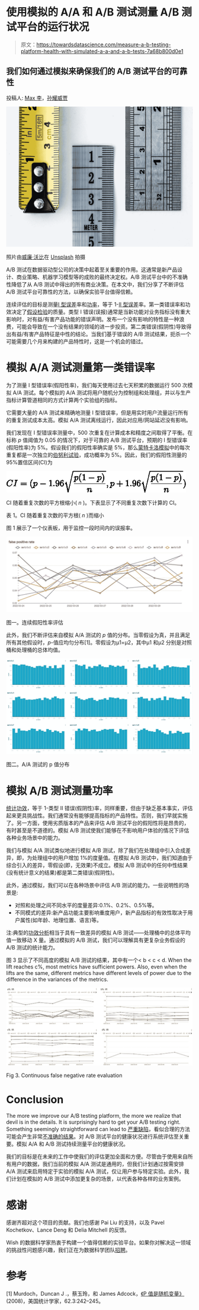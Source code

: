 # 使用模拟的 A/A 和 A/B 测试测量 A/B 测试平台的运行状况

> 原文：<https://towardsdatascience.com/measure-a-b-testing-platform-health-with-simulated-a-a-and-a-b-tests-7a68b800d0e1>

## 我们如何通过模拟来确保我们的 A/B 测试平台的可靠性

投稿人: [Max 李](https://medium.com/@qike_max_li)，[孙耀威贾](https://www.linkedin.com/in/zhengwen-jia-b32441157/)

![](img/23f3f944e7947e2ee85c94ec2cf7152a.png)

照片由[威廉·沃比](https://unsplash.com/@wwarby?utm_source=medium&utm_medium=referral)在 [Unsplash](https://unsplash.com?utm_source=medium&utm_medium=referral) 拍摄

A/B 测试在数据驱动型公司的决策中起着至关重要的作用。这通常是新产品设计、商业策略、机器学习模型等的成败的最终决定权。A/B 测试平台中的不准确性降低了从 A/B 测试中得出的所有商业决策。在本文中，我们分享了不断评估 A/B 测试平台可靠性的方法，以确保实验平台值得信赖。

连续评估的目标是测量[I 型误差](https://en.wikipedia.org/wiki/Type_I_and_type_II_errors)率和[功率](https://en.wikipedia.org/wiki/Power_of_a_test)，等于 1-[II 型误差](https://en.wikipedia.org/wiki/Type_I_and_type_II_errors)率。第一类错误率和功效决定了[假设检验](https://en.wikipedia.org/wiki/Statistical_hypothesis_testing)的质量。类型 I 错误(误报)通常是当新功能对业务指标没有重大影响时，对有益/有害产品功能的错误声明。发布一个没有影响的特性是一种浪费，可能会导致在一个没有结果的领域的进一步投资。第二类错误(假阴性)导致得出有益/有害产品特征是中性的结论。当我们基于错误的 A/B 测试结果，扼杀一个可能需要几个月来构建的产品特性时，这是一个机会的错过。

# 模拟 A/A 测试测量第一类错误率

为了测量 I 型错误率(假阳性率)，我们每天使用过去七天积累的数据运行 500 次模拟 A/A 测试。每个模拟的 A/A 测试将用户随机分为控制组和处理组，并以与生产指标计算管道相同的方式计算两个实验组的指标。

它需要大量的 A/A 测试来精确地测量 I 型错误率，但是用实时用户流量运行所有的重复测试成本太高。模拟 A/A 测试离线运行，因此对应用/网站延迟没有影响。

我们发现在 I 型错误率测量中，500 次重复在计算成本和精度之间取得了平衡。在标称 *p* 值阈值为 0.05 的情况下，对于可靠的 A/B 测试平台，预期的 I 型错误率(假阳性率)为 5%。假设我们的假阳性率确实是 5%，那么[蒙特卡洛模拟](https://en.wikipedia.org/wiki/Monte_Carlo_method)中的每次重复都是一次独立的[伯努利试验](https://en.wikipedia.org/wiki/Bernoulli_distribution)，成功概率为 5%。因此，我们的假阳性测量的 95%置信区间(CI)为

![](img/f770bb4313ae1738bbc626ba738a8223.png)

CI 随着重复次数的平方根缩小( *n* )。下表显示了不同重复次数下计算的 CI。

表 1。CI 随着重复次数的平方根( *n* )而缩小

图 1 展示了一个仪表板，用于监控一段时间内的误报率。

![](img/5803d81193189df261563c7bf8510978.png)

图一。连续假阳性率评估

此外，我们不断评估来自模拟 A/A 测试的 *p* 值的分布。当零假设为真，并且满足所有其他假设时，*p*-值应均匀分布[1]。零假设为μ1=μ2，其中μ1 和μ2 分别是对照桶和处理桶的总体均值。

![](img/1cea687031f8014aaa85a2d7773accb3.png)

图二。A/A 测试的 p 值分布

# 模拟 A/B 测试测量功率

[统计功效](https://en.wikipedia.org/wiki/Power_of_a_test)，等于 1-类型 II 错误(假阴性)率，同样重要，但由于缺乏基本事实，评估起来更具挑战性。我们通常没有能够提高指标的产品特性。否则，我们早就实施了。另一方面，使用劣质版本的产品来评估 A/B 测试平台的假阳性将是昂贵的，有时甚至是不道德的。模拟 A/B 测试使我们能够在不影响用户体验的情况下评估各种业务场景中的能力。

我们与模拟 A/A 测试类似地进行模拟 A/B 测试，除了我们在处理组中引入合成差异，即，为处理组中的用户增加 1%的度量值。在模拟 A/B 测试中，我们知道由于综合引入的差异，零假设(即，无效果)不成立。模拟 A/B 测试中的任何中性结果(没有统计意义的结果)都是第二类错误(假阴性)。

此外，通过模拟，我们可以在各种场景中评估 A/B 测试的能力。一些说明性的场景是:

*   对照和处理之间不同水平的度量差异:0.1%、0.2%、0.5%等。
*   不同模式的差异:新产品功能主要影响重度用户，新产品指标的有效性取决于用户属性(如年龄、地理位置、语言)等。

注:典型的[功效分析](https://en.wikipedia.org/wiki/Power_of_a_test#Power_analysis)相当于具有一致差异的模拟 A/B 测试——处理桶中的总体平均值一致移动 X 量。通过模拟的 A/B 测试，我们可以理解具有更复杂业务假设的 A/B 测试的统计能力。

图 3 显示了不同高度的模拟 A/B 测试的结果，其中有一个< b < c < d. When the lift reaches c%, most metrics have sufficient powers. Also, even when the lifts are the same, different metrics have different levels of power due to the difference in the variances of the metrics.

![](img/2391f54ab0fd4f2d11cc10c2e00b67e0.png)

Fig 3\. Continuous false negative rate evaluation

# Conclusion

The more we improve our A/B testing platform, the more we realize that devil is in the details. It is surprisingly hard to get your A/B testing right. Something seemingly straightforward can lead to [严重缺陷](/assign-experiment-variants-at-scale-in-a-b-tests-e80fedb2779d)，看似合理的方法可能会产生非常[不准确的结果](/how-wish-a-b-tests-percentiles-35ee3e4589e7)。对 A/B 测试平台的健康状况进行系统评估至关重要。模拟 A/A 和 A/B 测试持续测量平台的健康状况。

我们的目标是在未来的工作中使我们的评估更加全面和方便。尽管由于使用来自所有用户的数据，我们当前的模拟 A/A 测试是通用的，但我们计划通过按需安排 A/A 测试来启用特定于实验的模拟 A/A 测试，仅让用户参与特定实验。此外，我们计划在模拟的 A/B 测试中添加更复杂的场景，以代表各种各样的业务案例。

# 感谢

感谢齐超对这个项目的贡献。我们也感谢 Pai Liu 的支持，以及 Pavel Kochetkov、Lance Deng 和 Delia Mitchell 的反馈。

Wish 的数据科学家热衷于构建一个值得信赖的实验平台。如果你对解决这一领域的挑战性问题感兴趣，我们正在为数据科学团队[招聘](https://www.wish.com/careers/jobs)。

# 参考

[1] Murdoch，Duncan J .，蔡玉玲，和 James Adcock，[《P 值是随机变量》](https://www.tandfonline.com/doi/abs/10.1198/000313008X332421) (2008)，美国统计学家，62.3:242–245。